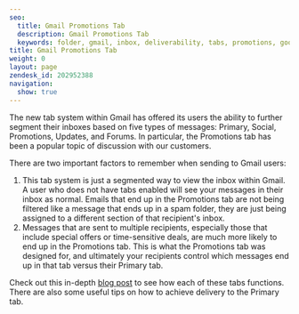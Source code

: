 ```yaml
---
seo:
  title: Gmail Promotions Tab
  description: Gmail Promotions Tab
  keywords: folder, gmail, inbox, deliverability, tabs, promotions, google
title: Gmail Promotions Tab
weight: 0
layout: page
zendesk_id: 202952388
navigation:
  show: true
---
```


The new tab system within Gmail has offered its users the ability to further segment their inboxes based on five types of messages: Primary, Social, Promotions, Updates, and Forums. In particular, the Promotions tab has been a popular topic of discussion with our customers.

There are two important factors to remember when sending to Gmail users:

1. This tab system is just a segmented way to view the inbox within Gmail. A user who does not have tabs enabled will see your messages in their inbox as normal. Emails that end up in the Promotions tab are not being filtered like a message that ends up in a spam folder, they are just being assigned to a different section of that recipient's inbox.
2. Messages that are sent to multiple recipients, especially those that include special offers or time-sensitive deals, are much more likely to end up in the Promotions tab. This is what the Promotions tab was designed for, and ultimately your recipients control which messages end up in that tab versus their Primary tab.

Check out this in-depth [blog post](http://sendgrid.com/blog/the-new-gmail-tab-layout-oh-yeah-or-uh-oh/) to see how each of these tabs functions. There are also some useful tips on how to achieve delivery to the Primary tab.

